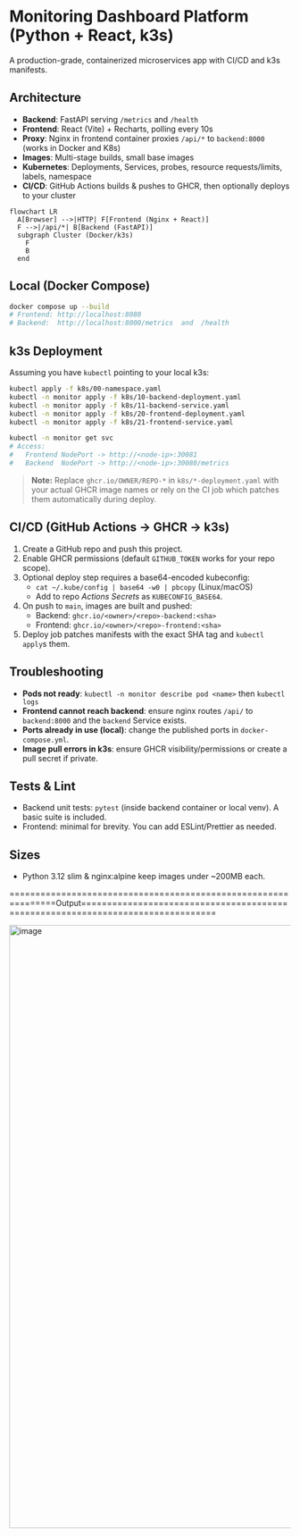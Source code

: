 
# Monitoring Dashboard Platform (Python + React, k3s)

A production-grade, containerized microservices app with CI/CD and k3s manifests.

## Architecture
- **Backend**: FastAPI serving `/metrics` and `/health`
- **Frontend**: React (Vite) + Recharts, polling every 10s
- **Proxy**: Nginx in frontend container proxies `/api/*` to `backend:8000` (works in Docker and K8s)
- **Images**: Multi-stage builds, small base images
- **Kubernetes**: Deployments, Services, probes, resource requests/limits, labels, namespace
- **CI/CD**: GitHub Actions builds & pushes to GHCR, then optionally deploys to your cluster

```mermaid
flowchart LR
  A[Browser] -->|HTTP| F[Frontend (Nginx + React)]
  F -->|/api/*| B[Backend (FastAPI)]
  subgraph Cluster (Docker/k3s)
    F
    B
  end
```

## Local (Docker Compose)
```bash
docker compose up --build
# Frontend: http://localhost:8080
# Backend:  http://localhost:8000/metrics  and  /health
```

## k3s Deployment
Assuming you have `kubectl` pointing to your local k3s:

```bash
kubectl apply -f k8s/00-namespace.yaml
kubectl -n monitor apply -f k8s/10-backend-deployment.yaml
kubectl -n monitor apply -f k8s/11-backend-service.yaml
kubectl -n monitor apply -f k8s/20-frontend-deployment.yaml
kubectl -n monitor apply -f k8s/21-frontend-service.yaml

kubectl -n monitor get svc
# Access:
#   Frontend NodePort -> http://<node-ip>:30081
#   Backend  NodePort -> http://<node-ip>:30080/metrics
```

> **Note:** Replace `ghcr.io/OWNER/REPO-*` in `k8s/*-deployment.yaml` with your actual GHCR image names or rely on the CI job which patches them automatically during deploy.

## CI/CD (GitHub Actions -> GHCR -> k3s)
1. Create a GitHub repo and push this project.
2. Enable GHCR permissions (default `GITHUB_TOKEN` works for your repo scope).
3. Optional deploy step requires a base64-encoded kubeconfig:
   - `cat ~/.kube/config | base64 -w0 | pbcopy` (Linux/macOS)
   - Add to repo *Actions Secrets* as `KUBECONFIG_BASE64`.
4. On push to `main`, images are built and pushed:
   - Backend: `ghcr.io/<owner>/<repo>-backend:<sha>`
   - Frontend: `ghcr.io/<owner>/<repo>-frontend:<sha>`
5. Deploy job patches manifests with the exact SHA tag and `kubectl apply`s them.

## Troubleshooting
- **Pods not ready**: `kubectl -n monitor describe pod <name>` then `kubectl logs`
- **Frontend cannot reach backend**: ensure nginx routes `/api/` to `backend:8000` and the `backend` Service exists.
- **Ports already in use (local)**: change the published ports in `docker-compose.yml`.
- **Image pull errors in k3s**: ensure GHCR visibility/permissions or create a pull secret if private.

## Tests & Lint
- Backend unit tests: `pytest` (inside backend container or local venv). A basic suite is included.
- Frontend: minimal for brevity. You can add ESLint/Prettier as needed.

## Sizes
- Python 3.12 slim & nginx:alpine keep images under ~200MB each.


===============================================================Output================================================================================

<img width="1920" height="1080" alt="image" src="https://github.com/user-attachments/assets/257e8384-6106-42b9-bcfc-e7aaedf3808c" />

